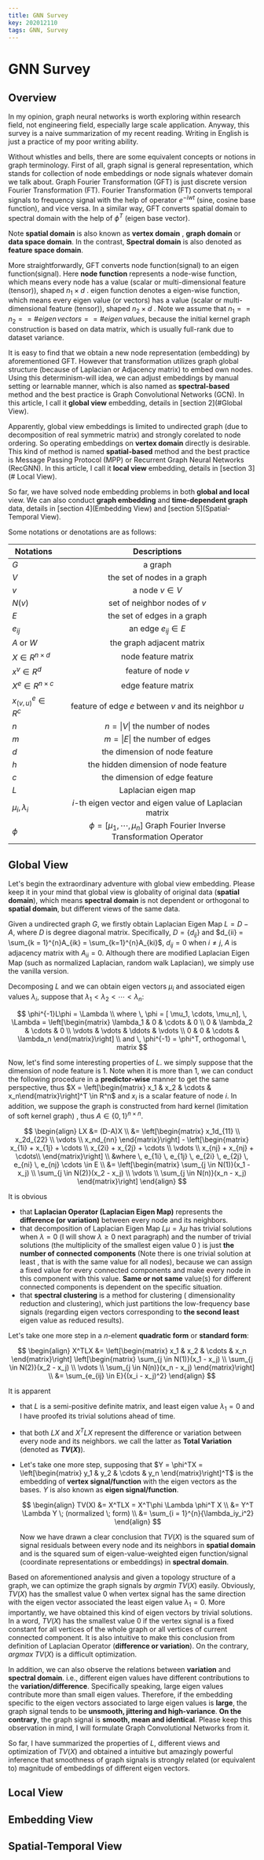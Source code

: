 ```yaml
---
title: GNN Survey
key: 202012110
tags: GNN, Survey
---
```


# GNN Survey

## Overview

  In my opinion, graph neural networks is worth exploring within research field, not engineering field, especially large scale application. Anyway, this survey is a naive summarization of my recent reading. Writing in English is just a practice of my poor writing ability.

  Without whistles and bells, there are some equivalent concepts or notions in graph terminology. First of all, graph signal is general representation, which stands for collection of node embeddings or node signals whatever domain we talk about. Graph Fourier Transformation (GFT) is just discrete version Fourier Transformation (FT). Fourier Transformation (FT) converts temporal signals to frequency signal with the help of operator $e^{-iwt}$ (sine, cosine base function), and vice versa. In a similar way, GFT converts spatial domain to spectral domain with the help of $\phi^T$ (eigen base vector).

Note **spatial domain** is also known as **vertex domain** , **graph domain** or **data space domain**. In the contrast, **Spectral domain** is also denoted as **feature space domain**.



<!--more-->



  More straightforwardly, GFT converts node function(signal) to an eigen function(signal). Here **node function** represents a node-wise function, which means every node has a value (scalar or multi-dimensional feature (tensor)), shaped $n_1 \times d$ . eigen function denotes a eigen-wise function, which means every eigen value (or vectors) has a value (scalar or multi-dimensional feature (tensor)), shaped $n_2 \times d$ . Note we assume that $n_1 == n_2 == \#eigen \, vectors == \#eigen \, values$, because the initial kernel graph construction is based on data matrix, which is usually full-rank due to dataset variance.

  It is easy to find that we obtain a new node representation (embedding) by aforementioned GFT. However that transformation utilizes graph global structure (because of Laplacian or Adjacency matrix) to embed own nodes. Using this determinism-will idea, we can adjust embeddings by manual setting or learnable manner, which is also named as **spectral-based** method and the best practice is Graph Convolutional Networks (GCN). In this article, I call it **global view** embedding, details in [section 2](#Global View).

  Apparently, global view embeddings is limited to undirected graph (due to decomposition of real symmetric matrix) and strongly corelated to node ordering. So operating embeddings on **vertex domain** directly is desirable. This kind of method is named **spatial-based** method and the best practice is Message Passing Protocol (MPP) or Recurrent Graph Neural Networks (RecGNN). In this article, I call it **local view** embedding, details in [section 3](# Local View).

  So far, we have solved node embedding problems in both **global and local** view. We can also conduct **graph embedding** and **time-dependent graph** data, details in [section 4](Embedding View) and [section 5](Spatial-Temporal View).

  Some notations or denotations are as follows:



| Notations | Descriptions                |
| --------- | :-------------------------: |
| $G$       | a graph                     |
| $V$       | the set of nodes in a graph |
| $v$       | a node $v \in V$            |
| $N(v)$ | set of neighbor nodes of $v$ |
| $E$       | the set of edges in a graph |
| $e_{ij}$ | an edge $e_{ij} \in E$     |
| $A$ or $W$ | the graph adjacent matrix    |
| $X \in R^{n \times d}$ | node feature matrix |
| $x^{v} \in R^{d}$ | feature of node $v$ |
| $X^e \in R^{n \times c}$ | edge feature matrix |
| $x^{e}_{(v,u)} \in R^{c}$ | feature of edge $e$ between $v$ and its neighbor $u$ |
| $n$ | $n = \|V\|$ the number of nodes |
| $m$ | $m = \|E\|$ the number of  edges |
| $d$ | the dimension of node feature |
| $h$ | the hidden dimension of node feature |
| $c$ | the dimension of edge feature |
| $L$ | Laplacian eigen map |
| $\mu_i, \lambda_i$ | $i$-th eigen vector and eigen value of Laplacian matrix |
| $\phi$ | $\phi = [ \mu_1, \cdots, \mu_n]$  Graph Fourier Inverse Transformation Operator |

## Global View

Let's begin the extraordinary adventure with global view embedding. Please keep it in your mind that global view is globality of original data (**spatial domain**), which means **spectral domain** is not dependent or orthogonal to **spatial domain**, but different views of the same data.

Given a undirected graph $G$, we firstly obtain Laplacian Eigen Map $L = D - A$, where $D$ is degree diagonal matrix. Specifically, $D = \{d_{ij}\}$ and $d_{ii} = \sum_{k = 1}^{n}A_{ik} = \sum_{k=1}^{n}A_{ki}$, $d_{ij} = 0$ when $i \ne j$, $A$ is adjacency matrix with $A_{ii} = 0$. Although there are modified Laplacian Eigen Map (such as normalized Laplacian, random walk Laplacian), we simply use the vanilla version.

Decomposing $L$ and we can obtain eigen vectors $\mu_i$ and associated eigen values $\lambda_i$, suppose that $\lambda_1 < \lambda_2 < \cdots < \lambda_n$:


$$
\phi^{-1}L\phi = \Lambda \\
where \, \phi = [ \mu_1, \cdots, \mu_n], \, \Lambda = 
\left[\begin{matrix}
\lambda_1 & 0 & \cdots & 0 \\
0 & \lambda_2 & \cdots & 0 \\
\vdots & \vdots & \ddots & \vdots \\
0 & 0 & \cdots & \lambda_n
\end{matrix}\right] \\
and \, \phi^{-1} = \phi^T, orthogomal \, matrix
$$


Now, let's find some interesting properties of $L$. we simply suppose that the dimension of node feature is 1. Note when it is more than 1, we can conduct the following procedure  in a **predictor-wise**  manner to get the same perspective, thus $X = \left[\begin{matrix} x_1 & x_2 & \cdots & x_n\end{matrix}\right]^T \in R^n$ and $x_i$ is a scalar feature of node $i$. In addition, we suppose the graph is constructed from hard kernel (limitation of soft kernel graph) , thus $A \in \{ 0, 1\}^{n \times n}$.


$$
\begin{align}
LX &= (D-A)X \\
&= \left[\begin{matrix}
x_1d_{11} \\
x_2d_{22} \\
\vdots \\
x_nd_{nn}
\end{matrix}\right]  - 
\left[\begin{matrix}
x_{1i} + x_{1j} + \cdots \\
x_{2i} + x_{2j} + \cdots \\
\vdots \\
x_{nj} + x_{nj}  + \cdots\\
\end{matrix}\right] \\
&where \, e_{1i} \, e_{1j} \, e_{2i} \, e_{2j} \, e_{ni} \, e_{nj} \cdots \in E \\
&= \left[\begin{matrix}
\sum_{j \in N(1)}(x_1 - x_j) \\
\sum_{j \in N(2)}(x_2 - x_j) \\
\vdots \\
\sum_{j \in N(n)}(x_n - x_j)
\end{matrix}\right]
\end{align}
$$



It is obvious

- that **Laplacian Operator (Laplacian Eigen Map)** represents the **difference (or variation)** between every node and its neighbors.
- that decomposition of Laplacian Eigen Map $L\mu = \lambda\mu$ has trivial solutions when $\lambda = 0$ (I will show $\lambda \ge 0$ next paragraph) and the number of trivial solutions (the multiplicity of the smallest eigen value $0$ ) is just **the number of connected components** (Note there is one trivial solution at least , that is with the same value for all nodes), because we can assign a fixed value for every connected components and make every node in this component with this value. **Same or not same** value(s) for different connected components is dependent on the specific situation.
- that **spectral clustering** is a method for clustering ( dimensionality reduction and clustering), which just partitions the low-frequency base signals (regarding eigen vectors corresponding to **the second least** eigen value as reduced results).

Let's take one more step in a $n$-element **quadratic form** or **standard form**:


$$
\begin{align}
    X^TLX &= \left[\begin{matrix}
    x_1 & x_2 & \cdots & x_n
    \end{matrix}\right] \left[\begin{matrix}
    \sum_{j \in N(1)}(x_1 - x_j) \\
    \sum_{j \in N(2)}(x_2 - x_j) \\
    \vdots \\
    \sum_{j \in N(n)}(x_n - x_j)
    \end{matrix}\right] \\
    &= \sum_{e_{ij} \in E}{(x_i - x_j)^2}
\end{align}
$$


It is apparent

- that $L$ is a semi-positive definite matrix, and least eigen value $\lambda_1 = 0$ and I have proofed its trivial solutions ahead of time.

- that both $LX$ and $X^TLX$ represent the difference or variation between every node and its neighbors. we call the latter as **Total Variation** (denoted as **$TV(X)$**).

- Let's take one more step, supposing that $Y = \phi^TX = \left[\begin{matrix}
  y_1 & y_2 & \cdots & y_n
  \end{matrix}\right]^T$ is the embedding of **vertex signal/function** with the eigen vectors as the bases. $Y$ is also known as **eigen signal/function**.

  
  $$
  \begin{align}
  TV(X) &= X^TLX = X^T\phi \Lambda \phi^T X \\
  &= Y^T \Lambda Y \; (normalized \; form) \\
  &= \sum_{i = 1}^{n}{\lambda_iy_i^2}
  \end{align}
  $$
  

  Now we have drawn a clear conclusion that $TV(X)$ is the squared sum of signal residuals between every node and its neighbors in **spatial domain** and is the squared sum of eigen-value-weighted eigen function/signal (coordinate representations or embeddings) in **spectral domain**.

Based on aforementioned analysis and given a topology structure of a graph, we can optimize the graph signals by $argmin \;TV(X)$ easily. Obviously, $TV(X)$ has the smallest value $0$ when vertex signal has the same direction with the eigen vector associated the least eigen value $\lambda_1 = 0$. More importantly, we have obtained this kind of eigen vectors by trivial solutions. In a word, $TV(X)$ has the smallest value $0$ if the vertex signal is a fixed constant for all vertices of the whole graph or all vertices of current connected component. It is also intuitive to make this conclusion from definition of Laplacian Operator (**difference or variation**). On the contrary, $argmax \;TV(X)$ is a difficult optimization.

In addition, we can also observe the relations between **variation** and **spectral domain**. i.e., different eigen values have different contributions to the **variation/difference**. Specifically speaking, large eigen values contribute more than small eigen values. Therefore, if the embedding specific to the eigen vectors associated to large eigen values is **large**,  the graph signal tends to be **unsmooth, jittering and high-variance**. **On the contrary**, the graph signal is **smooth, mean and identical**. Please keep this observation in mind, I will formulate Graph Convolutional Networks from it.

So far, I have summarized the properties of $L$, different views and optimization of $TV(X)$ and obtained a intuitive but amazingly powerful inference that smoothness of graph signals is strongly related (or equivalent to) magnitude of embeddings of different eigen vectors.





## Local View

## Embedding View

## Spatial-Temporal View


